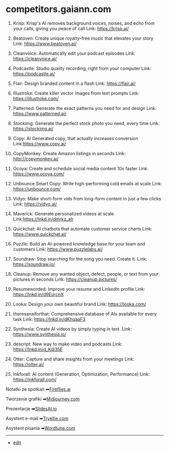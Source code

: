 # competitors.gaiann.com



1. Krisp: Krisp's AI removes background voices, noises, and echo from your calls, giving you peace of call
Link: https://krisp.ai/

2. Beatoven: Create unique royalty-free music that elevates your story
Link: https://www.beatoven.ai/

3. Cleanvoice: Automatically edit your podcast episodes
Link: https://cleanvoice.ai/

4. Podcastle: Studio quality recording, right from your computer
Link: https://podcastle.ai/

5. Flair: Design branded content in a flash
Link: https://flair.ai/

6. Illustroke: Create killer vector images from text prompts
Link: https://illustroke.com/

7. Patterned: Generate the exact patterns you need for and design
Link: https://www.patterned.ai/

8. Stockimg: Generate the perfect stock photo you need, every time
Link: https://stockimg.ai/

9. Copy: AI Generated copy, that actually increases conversion
Link:https://www.copy.ai/

10. CopyMonkey: Create Amazon listings in seconds
Link: http://copymonkey.ai/

11. Ocoya: Create and schedule social media content 10x faster
Link: https://www.ocoya.com/

12. Unbounce Smart Copy: Write high-performing cold emails at scale
Link: https://unbounce.com/

13. Vidyo: Make short-form vids from long-form content in just a few clicks
Link: https://vidyo.ai/

14. Maverick: Generate personalized videos at scale
Link:https://lnkd.in/dmrkz_ah

15. Quickchat: AI chatbots that automate customer service charts
Link: https://www.quickchat.ai/

16. Puzzle: Build an AI-powered knowledge base for your team and customers
Link: https://www.puzzlelabs.ai/

17. Soundraw: Stop searching for the song you need. Create it.
Link: https://soundraw.io/

18. Cleanup: Remove any wanted object, defect, people, or text from your pictures in seconds
Link: https://cleanup.pictures/

19. Resumeworded: Improve your resume and LinkedIn profile
Link: https://lnkd.in/d9EurcnX

20. Looka: Design your own beautiful brand
Link: https://looka.com/

21. theresanaiforthat: Comprehensive database of AIs available for every task
Link: https://lnkd.in/dKhqaaF3

22. Synthesia: Create AI videos by simply typing in text.
Link: https://www.synthesia.io/

23. descript: New way to make video and podcasts
Link: https://lnkd.in/d_Kdj35E

24. Otter: Capture and share insights from your meetings
Link: https://otter.ai/

25. Inkforall: AI content (Generation, Optimization, Performance)
Link: https://inkforall.com/


   
Notatki ze spotkań ➡[Fireflies.ai](http://Fireflies.ai)  

Tworzenie grafiki ➡[Midjourney.com](http://Midjourney.com)  

Prezentacje ➡[SlidesAI.io](http://SlidesAI.io)  

Asystent e-mail ➡[Tryellie.com](http://Tryellie.com)  

Asystent pisania ➡[Wordtune.com](http://Wordtune.com)


---
+ [edit](https://github.com/gaiann/competitors/edit/main/README.md)
